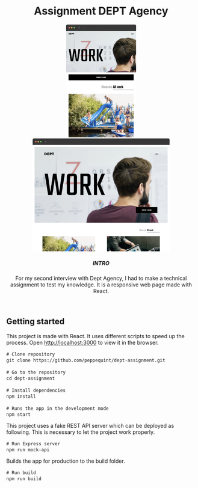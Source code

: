 <h1 align='center'>Assignment DEPT Agency</h1>
<p align="center">
	<img src="./public/images/screen-dept-mobile.png" height="300" />
	<img src="./public/images/screen-dept-desktop.png" height="300" />
	<h5 align="center">INTRO</h5>
	<p align="center">
	For my second interview with Dept Agency, I had to make a technical assignment to test my knowledge. It is a responsive web page made with React.
	</p>
</p>
<br>


## Getting started
This project is made with React. It uses different scripts to speed up the process. Open [http://localhost:3000](http://localhost:3000) to view it in the browser.

```shell
# Clone repository
git clone https://github.com/peppequint/dept-assignment.git

# Go to the repository
cd dept-assignment

# Install dependencies
npm install

# Runs the app in the development mode
npm start
```

This project uses a fake REST API server which can be deployed as following. This is necessary to let the project work properly.

``` shell
# Run Express server
npm run mock-api
```

Builds the app for production to the build folder.
``` shell
# Run build
npm run build
```
